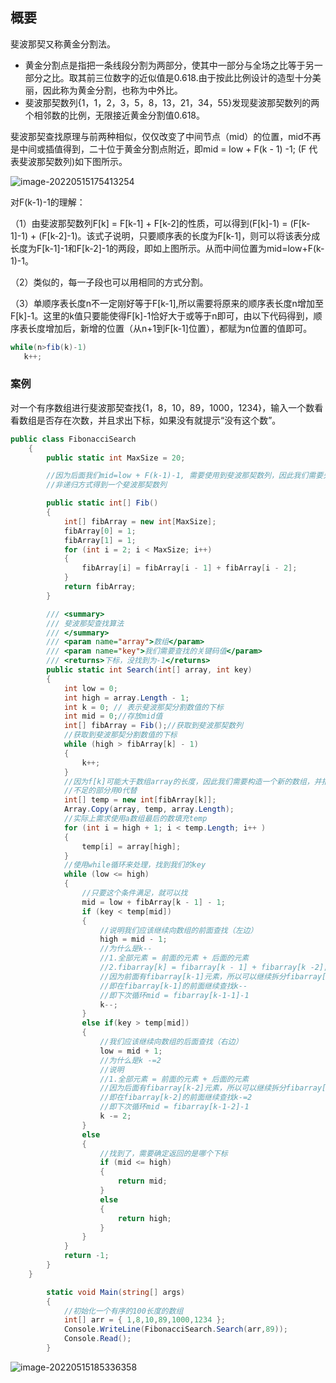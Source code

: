 ## 概要

斐波那契又称黄金分割法。

- 黄金分割点是指把一条线段分割为两部分，使其中一部分与全场之比等于另一部分之比。取其前三位数字的近似值是0.618.由于按此比例设计的造型十分美丽，因此称为黄金分割，也称为中外比。
- 斐波那契数列{1，1，2，3，5，8，13，21，34，55}发现斐波那契数列的两个相邻数的比例，无限接近黄金分割值0.618。

斐波那契查找原理与前两种相似，仅仅改变了中间节点（mid）的位置，mid不再是中间或插值得到，二十位于黄金分割点附近，即mid = low + F(k - 1) -1; (F 代表斐波那契数列)如下图所示。

![image-20220515175413254](C:\Users\juster.zhu\AppData\Roaming\Typora\typora-user-images\image-20220515175413254.png)

对F(k-1)-1的理解：

（1）由斐波那契数列F[k] = F[k-1] + F[k-2]的性质，可以得到(F[k]-1) = (F[k-1]-1) + (F[k-2]-1)。该式子说明，只要顺序表的长度为F[k-1]，则可以将该表分成长度为F[k-1]-1和F[k-2]-1的两段，即如上图所示。从而中间位置为mid=low+F(k-1)-1。

（2）类似的，每一子段也可以用相同的方式分割。

（3）单顺序表长度n不一定刚好等于F[k-1],所以需要将原来的顺序表长度n增加至F[k]-1。这里的k值只要能使得F[k]-1恰好大于或等于n即可，由以下代码得到，顺序表长度增加后，新增的位置（从n+1到F[k-1]位置），都赋为n位置的值即可。

```c#
while(n>fib(k)-1)
   k++;
```



### 案例

对一个有序数组进行斐波那契查找{1，8，10，89，1000，1234}，输入一个数看看数组是否存在次数，并且求出下标，如果没有就提示“没有这个数”。

```c#
public class FibonacciSearch
    {
        public static int MaxSize = 20;

        //因为后面我们mid=low + F(k-1)-1, 需要使用到斐波那契数列，因此我们需要先获取到一个斐波那契数列
        //非递归方式得到一个斐波那契数列

        public static int[] Fib() 
        {
            int[] fibArray = new int[MaxSize];
            fibArray[0] = 1;
            fibArray[1] = 1;
            for (int i = 2; i < MaxSize; i++)
            {
                fibArray[i] = fibArray[i - 1] + fibArray[i - 2];
            }
            return fibArray;
        }

        /// <summary>
        /// 斐波那契查找算法
        /// </summary>
        /// <param name="array">数组</param>
        /// <param name="key">我们需要查找的关键码值</param>
        /// <returns>下标，没找到为-1</returns>
        public static int Search(int[] array, int key) 
        {
            int low = 0;
            int high = array.Length - 1;
            int k = 0; // 表示斐波那契分割数值的下标
            int mid = 0;//存放mid值
            int[] fibArray = Fib();//获取到斐波那契数列
            //获取到斐波那契分割数值的下标
            while (high > fibArray[k] - 1)
            {
                k++;
            }
            //因为f[k]可能大于数组array的长度，因此我们需要构造一个新的数组，并指向temp[]
            //不足的部分用0代替
            int[] temp = new int[fibArray[k]];
            Array.Copy(array, temp, array.Length);
            //实际上需求使用a数组最后的数填充temp
            for (int i = high + 1; i < temp.Length; i++ )
            {
                temp[i] = array[high];
            }
            //使用while循环来处理，找到我们的key
            while (low <= high)
            {
                //只要这个条件满足，就可以找
                mid = low + fibArray[k - 1] - 1;
                if (key < temp[mid])
                {
                    //说明我们应该继续向数组的前面查找（左边）
                    high = mid - 1;
                    //为什么是k--
                    //1.全部元素 = 前面的元素 + 后面的元素
                    //2.fibarray[k] = fibarray[k - 1] + fibarray[k -2];
                    //因为前面有fibarray[k-1]元素，所以可以继续拆分fibarray[k-1] = fibarray[k-2]+fibarray[k-3];
                    //即在fibarray[k-1]的前面继续查找k--
                    //即下次循环mid = fibarray[k-1-1]-1 
                    k--;
                }
                else if(key > temp[mid])
                {
                    //我们应该继续向数组的后面查找（右边）
                    low = mid + 1;
                    //为什么是k -=2
                    //说明
                    //1.全部元素 = 前面的元素 + 后面的元素
                    //因为后面有fibarray[k-2]元素，所以可以继续拆分fibarray[k-1] = fibarray[k-3]+fibarray[k-4];
                    //即在fibarray[k-2]的前面继续查找k-=2
                    //即下次循环mid = fibarray[k-1-2]-1 
                    k -= 2;
                }
                else
                {
                    //找到了，需要确定返回的是哪个下标
                    if (mid <= high)
                    {
                        return mid;
                    }
                    else
                    {
                        return high;
                    }
                }
            }
            return -1;
        }
    }
```



```c#
        static void Main(string[] args)
        {
            //初始化一个有序的100长度的数组
            int[] arr = { 1,8,10,89,1000,1234 };
            Console.WriteLine(FibonacciSearch.Search(arr,89));
            Console.Read();
        }
```

![image-20220515185336358](C:\Users\juster.zhu\AppData\Roaming\Typora\typora-user-images\image-20220515185336358.png)

